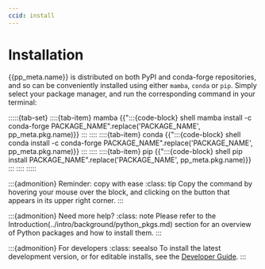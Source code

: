 ```yaml
---
ccid: install
---
```


# Installation

{{pp_meta.name}} is distributed on both PyPI and conda-forge repositories,
and so can be conveniently installed using either `mamba`, `conda` or `pip`.
Simply select your package manager, and run the corresponding command in your terminal:

:::::{tab-set}
::::{tab-item} mamba
{{":::{code-block} shell
mamba install -c conda-forge PACKAGE_NAME".replace('PACKAGE_NAME', pp_meta.pkg.name)}}
:::
::::
::::{tab-item} conda
{{":::{code-block} shell
conda install -c conda-forge PACKAGE_NAME".replace('PACKAGE_NAME', pp_meta.pkg.name)}}
:::
::::
::::{tab-item} pip
{{":::{code-block} shell
pip install PACKAGE_NAME".replace('PACKAGE_NAME', pp_meta.pkg.name)}}
:::
::::
:::::

:::{admonition} Reminder: copy with ease
:class: tip
Copy the command by hovering your mouse over the block, and clicking on the button
that appears in its upper right corner.
:::

:::{admonition} Need more help?
:class: note
Please refer to the Introduction(../intro/background/python_pkgs.md)
section for an overview of Python packages and how to install them.
:::

:::{admonition} For developers
:class: seealso
To install the latest development version, or for editable installs,
see the [Developer Guide](../contribute/index.md).
:::
